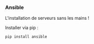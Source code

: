 ### Ansible

L'installation de serveurs sans les mains !

Installer via pip :

`pip install ansible`